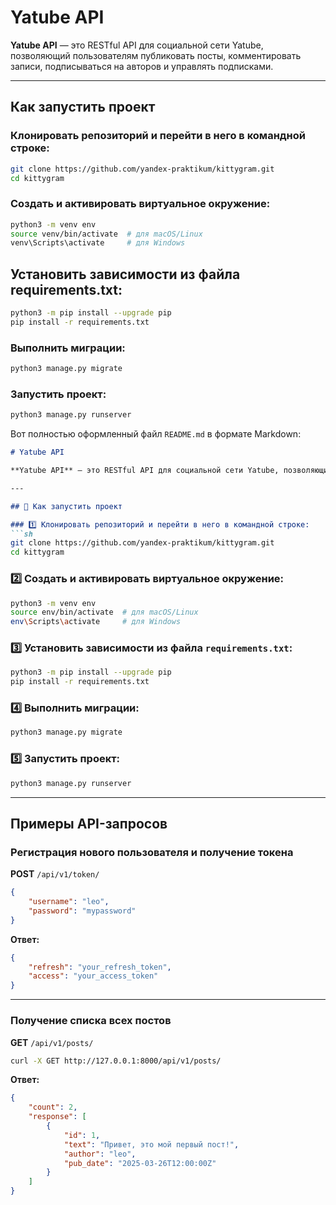 # Yatube API

**Yatube API** — это RESTful API для социальной сети Yatube, позволяющий пользователям публиковать посты, комментировать записи, подписываться на авторов и управлять подписками.

---

## Как запустить проект

### Клонировать репозиторий и перейти в него в командной строке:
```sh
git clone https://github.com/yandex-praktikum/kittygram.git
cd kittygram 
```
### Создать и активировать виртуальное окружение:
```sh
python3 -m venv env
source venv/bin/activate  # для macOS/Linux
venv\Scripts\activate     # для Windows
```
## Установить зависимости из файла requirements.txt:
```sh
python3 -m pip install --upgrade pip
pip install -r requirements.txt
```
### Выполнить миграции:
```sh
python3 manage.py migrate
```
### Запустить проект:
```sh
python3 manage.py runserver
```
Вот полностью оформленный файл `README.md` в формате Markdown:  

```md
# Yatube API

**Yatube API** — это RESTful API для социальной сети Yatube, позволяющий пользователям публиковать посты, комментировать записи, подписываться на авторов и управлять подписками.

---

## 🚀 Как запустить проект

### 1️⃣ Клонировать репозиторий и перейти в него в командной строке:
```sh
git clone https://github.com/yandex-praktikum/kittygram.git
cd kittygram
```

### 2️⃣ Создать и активировать виртуальное окружение:
```sh
python3 -m venv env
source env/bin/activate  # для macOS/Linux
env\Scripts\activate     # для Windows
```

### 3️⃣ Установить зависимости из файла `requirements.txt`:
```sh
python3 -m pip install --upgrade pip
pip install -r requirements.txt
```

### 4️⃣ Выполнить миграции:
```sh
python3 manage.py migrate
```

### 5️⃣ Запустить проект:
```sh
python3 manage.py runserver
```

---

## Примеры API-запросов

### Регистрация нового пользователя и получение токена  
**POST** `/api/v1/token/`
```json
{
    "username": "leo",
    "password": "mypassword"
}
```
**Ответ:**
```json
{
    "refresh": "your_refresh_token",
    "access": "your_access_token"
}
```
---
### Получение списка всех постов  
**GET** `/api/v1/posts/`
```sh
curl -X GET http://127.0.0.1:8000/api/v1/posts/
```
**Ответ:**
```json
{
    "count": 2,
    "response": [
        {
            "id": 1,
            "text": "Привет, это мой первый пост!",
            "author": "leo",
            "pub_date": "2025-03-26T12:00:00Z"
        }
    ]
}
```
